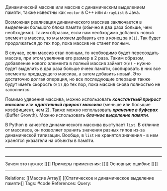 Динамический массив или массив с динамическим выделением памяти, также известны как `vector` в С++ или `ArrayList` в Java. 

Возможная реализация динамического массива заключается в выделении большого блока памяти (обычно в два раза больше, чем необходимо). Таким образом, если нам необходимо добавить новый элемент в массив, то мы можем добавить его в конец за `O(1)`. Так будет продолжаться до тех пор, пока массив не станет полным. 

В случае, если массив стал полным, то необходимо будет пересоздать массив, при этом увеличив его размер в 2 раза. Таким образом, добавление нового элемента в полный массив займет `O(n)` - нужно будет выделить в два раза больше ячеек памяти, скопировать в них все элементы предыдущего массива, а затем добавить новый. Это достаточно долгая операция, но все последующие операции также будут иметь скорость `O(1)` до тех пор, пока массив снова полностью не заполнится. 

Помимо удвоения массива, можно использовать ***константный прирост массива*** или ***адаптивный прирост массива*** (меньше или большие коэффициент, чем 2). Также можно использовать ***хранение в буферах*** (Buffer Growth). Можно использовать ***блочное выделение памяти***. 

В Python в качестве динамического массива выступает `list`. В отличие от массивов, он позволяет хранить значения разных типов из-за динамической типизации. Вообще, в `list` не хранятся значения - в нем хранятся указатели на объекты в памяти. 

___
```

```
___
Зачем это нужно: [[]] 
Примеры применения: [[]] 
Основные ошибки: [[]]
___
Relations: [[Массив Array]] [[Статическое и динамическое выделение памяти]] 
Tags: #code
References: 
Query: 